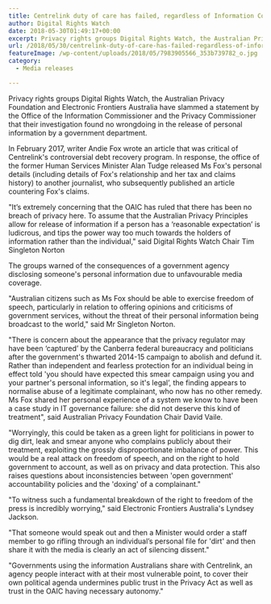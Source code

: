 ```yaml
---
title: Centrelink duty of care has failed, regardless of Information Commissioner finding
author: Digital Rights Watch
date: 2018-05-30T01:49:17+00:00
excerpt: Privacy rights groups Digital Rights Watch, the Australian Privacy Foundation and Electronic Frontiers Australia have slammed a statement by the Office of the Information Commissioner and the Privacy Commissioner that their investigation found no wrongdoing in the release of personal information by a government department.
url: /2018/05/30/centrelink-duty-of-care-has-failed-regardless-of-information-commissioner-finding/
featureImage: /wp-content/uploads/2018/05/7983905566_353b739782_o.jpg
category:
  - Media releases

---
```

<span style="font-weight: 400;">Privacy rights groups Digital Rights Watch, the Australian Privacy Foundation and Electronic Frontiers Australia have slammed a statement by the Office of the Information Commissioner and the Privacy Commissioner that their investigation found no wrongdoing in the release of personal information by a government department.</span>

<span style="font-weight: 400;">In February 2017, writer Andie Fox wrote an article that was critical of Centrelink's controversial debt recovery program. In response, the office of the former Human Services Minister Alan Tudge released Ms Fox's personal details (including details of Fox's relationship and her tax and claims history) to another journalist, who subsequently published an article countering Fox's claims.</span><span style="font-weight: 400;"><br /> </span>

<span style="font-weight: 400;">"It&#8217;s extremely concerning that the OAIC has ruled that there has been no breach of privacy here. To assume that the Australian Privacy Principles allow for release of information if a person has a &#8216;reasonable expectation&#8217; is ludicrous, and tips the power way too much towards the holders of information rather than the individual," said Digital Rights Watch Chair Tim Singleton Norton</span>

<span style="font-weight: 400;">The groups warned of the consequences of a government agency disclosing someone's personal information due to unfavourable media coverage.</span>

<span style="font-weight: 400;">"Australian citizens such as Ms Fox should be able to exercise freedom of speech, particularly in relation to offering opinions and criticisms of government services, without the threat of their personal information being broadcast to the world," said Mr Singleton Norton.</span><span style="font-weight: 400;"><br /> </span>

<span style="font-weight: 400;">"There is concern about the appearance that the privacy regulator may have been &#8216;captured&#8217; by the Canberra federal bureaucracy and politicians </span><span style="font-weight: 400;">after the government's thwarted 2014-15 campaign to abolish and defund it</span><span style="font-weight: 400;">. Rather than independent and fearless protection for an individual being in effect told 'you should have expected this smear campaign using you and your partner's personal information, so it</span><span style="font-weight: 400;">'</span><span style="font-weight: 400;">s legal&#8217;, the finding appears to normalise abuse of a legitimate complainant, who now has no other remedy. Ms Fox shared her personal experience of a system we know to have been a case study in IT governance failure: she did not deserve this kind of treatment", said Australian Privacy Foundation Chair David Vaile. </span>

<span style="font-weight: 400;">"Worryingly, this could be taken as a green light for politicians in power to dig dirt, leak and smear anyone who complains publicly about their treatment, exploiting the grossly disproportionate imbalance of power. This would be a real attack on freedom of speech, and on the right to hold government to account, as well as on privacy and data protection. </span><span style="font-weight: 400;">This also raises questions about inconsistencies between</span> <span style="font-weight: 400;">'open government' accountability policies and the 'doxing' of a complainant."</span> <span style="font-weight: 400;">   </span>

<span style="font-weight: 400;">"To witness such a fundamental breakdown of the right to freedom of the press is incredibly worrying," said Electronic Frontiers Australia's Lyndsey Jackson.</span>

<span style="font-weight: 400;">"That someone would speak out and then a Minister would order a staff member to go rifling through an individual&#8217;s personal file for 'dirt' and then share it with the media is clearly an act of silencing dissent."</span>

<span style="font-weight: 400;">"Governments using the information Australians share with Centrelink, an agency people interact with at their most vulnerable point, to cover their own political agenda undermines public trust in the Privacy Act as well as trust in the OAIC having necessary autonomy."</span>
